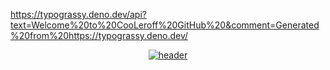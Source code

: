 https://typograssy.deno.dev/api?text=Welcome%20to%20CooLeroff%20GitHub%20&comment=Generated%20from%20https://typograssy.deno.dev/

<p align="center">
<a href="https://typograssy.deno.dev/api?text=Welcome%20to%20CooLeroff%20GitHub%20&comment=Generated%20from%20https://typograssy.deno.dev/"><img alt="header" src="assets/header.svg"></a>
</p>

<!--
**CooLeroff/CooLeroff** is a ✨ _special_ ✨ repository because its `README.md` (this file) appears on your GitHub profile.

Here are some ideas to get you started:

- 🔭 I’m currently working on ...
- 🌱 I’m currently learning ...
- 👯 I’m looking to collaborate on ...
- 🤔 I’m looking for help with ...
- 💬 Ask me about ...
- 📫 How to reach me: ...
- 😄 Pronouns: ...
- ⚡ Fun fact: ...
-->
